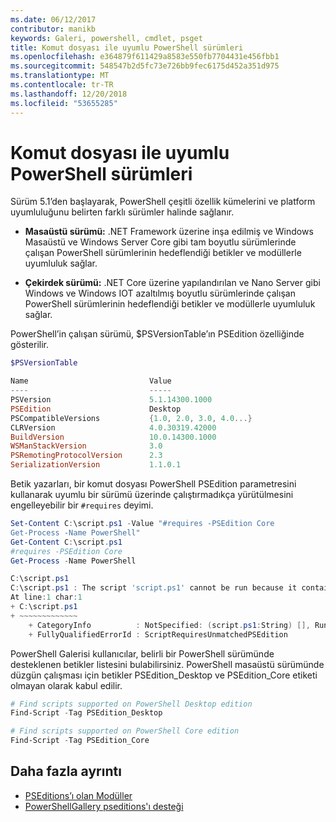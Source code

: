 ```yaml
---
ms.date: 06/12/2017
contributor: manikb
keywords: Galeri, powershell, cmdlet, psget
title: Komut dosyası ile uyumlu PowerShell sürümleri
ms.openlocfilehash: e364879f611429a8583e550fb7704431e456fbb1
ms.sourcegitcommit: 548547b2d5fc73e726bb9fec6175d452a351d975
ms.translationtype: MT
ms.contentlocale: tr-TR
ms.lasthandoff: 12/20/2018
ms.locfileid: "53655285"
---
```

# <a name="script-with-compatible-powershell-editions"></a>Komut dosyası ile uyumlu PowerShell sürümleri

Sürüm 5.1’den başlayarak, PowerShell çeşitli özellik kümelerini ve platform uyumluluğunu belirten farklı sürümler halinde sağlanır.

- **Masaüstü sürümü:** .NET Framework üzerine inşa edilmiş ve Windows Masaüstü ve Windows Server Core gibi tam boyutlu sürümlerinde çalışan PowerShell sürümlerinin hedeflendiği betikler ve modüllerle uyumluluk sağlar.

- **Çekirdek sürümü:** .NET Core üzerine yapılandırılan ve Nano Server gibi Windows ve Windows IOT azaltılmış boyutlu sürümlerinde çalışan PowerShell sürümlerinin hedeflendiği betikler ve modüllerle uyumluluk sağlar.

PowerShell’in çalışan sürümü, $PSVersionTable’ın PSEdition özelliğinde gösterilir.

```powershell
$PSVersionTable

Name                           Value
----                           -----
PSVersion                      5.1.14300.1000
PSEdition                      Desktop
PSCompatibleVersions           {1.0, 2.0, 3.0, 4.0...}
CLRVersion                     4.0.30319.42000
BuildVersion                   10.0.14300.1000
WSManStackVersion              3.0
PSRemotingProtocolVersion      2.3
SerializationVersion           1.1.0.1
```

Betik yazarları, bir komut dosyası PowerShell PSEdition parametresini kullanarak uyumlu bir sürümü üzerinde çalıştırmadıkça yürütülmesini engelleyebilir bir `#requires` deyimi.

```powershell
Set-Content C:\script.ps1 -Value "#requires -PSEdition Core
Get-Process -Name PowerShell"
Get-Content C:\script.ps1
#requires -PSEdition Core
Get-Process -Name PowerShell

C:\script.ps1
C:\script.ps1 : The script 'script.ps1' cannot be run because it contained a "#requires" statement for PowerShell editions 'Core'. The edition of PowerShell that is required by the script does not match the currently running PowerShell Desktop edition.
At line:1 char:1
+ C:\script.ps1
+ ~~~~~~~~~~~~~
    + CategoryInfo          : NotSpecified: (script.ps1:String) [], RuntimeException
    + FullyQualifiedErrorId : ScriptRequiresUnmatchedPSEdition
```

PowerShell Galerisi kullanıcılar, belirli bir PowerShell sürümünde desteklenen betikler listesini bulabilirsiniz.
PowerShell masaüstü sürümünde düzgün çalışması için betikler PSEdition_Desktop ve PSEdition_Core etiketi olmayan olarak kabul edilir.

```powershell
# Find scripts supported on PowerShell Desktop edition
Find-Script -Tag PSEdition_Desktop

# Find scripts supported on PowerShell Core edition
Find-Script -Tag PSEdition_Core
```

## <a name="more-details"></a>Daha fazla ayrıntı

- [PSEditions’ı olan Modüller](module-psedition-support.md)
- [PowerShellGallery pseditions'ı desteği](../how-to/finding-packages/searching-by-compatibility.md)
